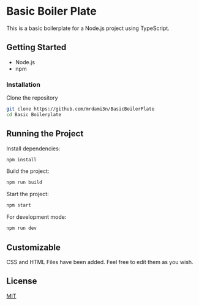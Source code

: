 # Basic Boiler Plate

This is a basic boilerplate for a Node.js project using TypeScript.

## Getting Started

- Node.js
- npm

### Installation

Clone the repository
   ```bash
   git clone https://github.com/mrdami3n/BasicBoilerPlate
   cd Basic Boilerplate
```

## Running the Project

Install dependencies:

```bash
npm install
```

Build the project:

```bash
npm run build
```

Start the project:

```bash
npm start
```

For development mode:

```bash
npm run dev
```
## Customizable 

CSS and HTML Files have been added. Feel free to edit them as you wish.

## License

[MIT](https://choosealicense.com/licenses/mit/)
